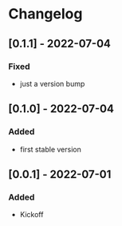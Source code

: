 # Changelog

## [0.1.1] - 2022-07-04

### Fixed

- just a version bump

## [0.1.0] - 2022-07-04

### Added

- first stable version

## [0.0.1] - 2022-07-01

### Added

- Kickoff
